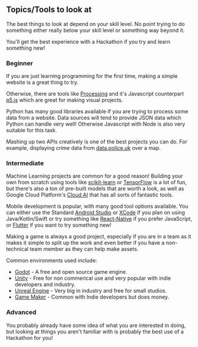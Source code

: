 ## Topics/Tools to look at

The best things to look at depend on your skill level. No point trying to do
something either really below your skill level or something way beyond it.

You'll get the best experience with a Hackathon if you try and learn something
new!

### Beginner

If you are just learning programming for the first time, making a simple website
is a great thing to try.

Otherwise, there are tools like [Processing](https://processing.org/) and it's
Javascript counterpart [p5.js](https://p5js.org/) which are great for making
visual projects.

Python has many good libraries available if you are trying to process some data
from a website. Data sources will tend to provide JSON data which Python can
handle very well! Otherwise Javascript with Node is also very suitable for this
task.

Mashing up two APIs creatively is one of the best projects you can do. For
example, displaying crime data from [data.police.uk](https://data.police.uk/)
over a map.

### Intermediate

Machine Learning projects are common for a good reason! Building your own
from scratch using tools like [scikit-learn](https://scikit-learn.org/) or
[TensorFlow](https://www.tensorflow.org/) is a lot of fun, but there's also a
ton of pre-built models that are worth a look, as well as Google Cloud
Platform's [Cloud AI](https://cloud.google.com/products/ai/) that has all
sorts of fantastic tools.

Mobile development is popular, with many good tool options available. You can
either use the Standard [Android Studio](https://developer.android.com/studio)
or [XCode](https://developer.apple.com/xcode/) if you plan on using
Java/Kotlin/Swift or try something like [React-Native](https://facebook.github.io/react-native/)
if you prefer JavaScript, or [Flutter](https://flutter.dev/) if you want to
try something new!

Making a game is always a good project, especially if you are in a team as it
makes it simple to split up the work and even better if you have a non-technical
team member as they can help make assets.

Common environments used include:

* [Godot](https://godotengine.org/) - A free and open source game engine.
* [Unity](https://unity.com/) - Free for non commerical use and very popular
with indie developers and industry. 
* [Unreal Engine](https://www.unrealengine.com/en-US/) - Very big in industry
and free for small studios.
* [Game Maker](https://www.yoyogames.com/gamemaker) - Common with Indie
developers but does money.

### Advanced

You probably already have some idea of what you are interested in doing, but
looking at things you aren't familiar with is probably the best use of a
Hackathon for you!
